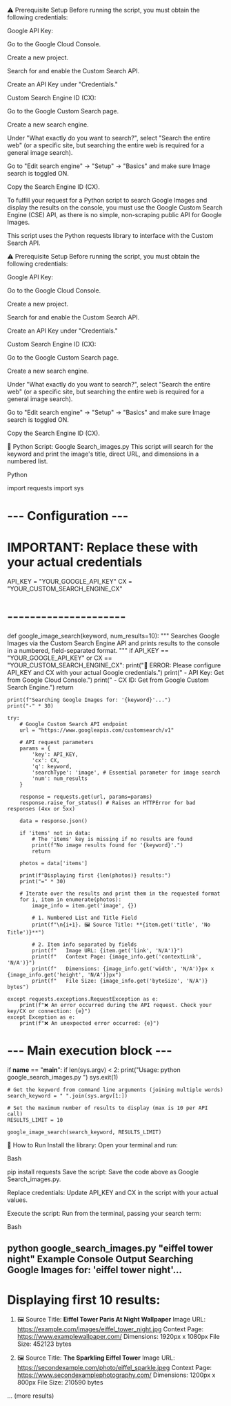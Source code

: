 ⚠️ Prerequisite Setup
Before running the script, you must obtain the following credentials:

Google API Key:

Go to the Google Cloud Console.

Create a new project.

Search for and enable the Custom Search API.

Create an API Key under "Credentials."

Custom Search Engine ID (CX):

Go to the Google Custom Search page.

Create a new search engine.

Under "What exactly do you want to search?", select "Search the entire web" (or a specific site, but searching the entire web is required for a general image search).

Go to "Edit search engine" -> "Setup" -> "Basics" and make sure Image search is toggled ON.

Copy the Search Engine ID (CX).

To fulfill your request for a Python script to search Google Images and display the results on the console, you must use the Google Custom Search Engine (CSE) API, as there is no simple, non-scraping public API for Google Images.

This script uses the Python requests library to interface with the Custom Search API.

⚠️ Prerequisite Setup
Before running the script, you must obtain the following credentials:

Google API Key:

Go to the Google Cloud Console.

Create a new project.

Search for and enable the Custom Search API.

Create an API Key under "Credentials."

Custom Search Engine ID (CX):

Go to the Google Custom Search page.

Create a new search engine.

Under "What exactly do you want to search?", select "Search the entire web" (or a specific site, but searching the entire web is required for a general image search).

Go to "Edit search engine" -> "Setup" -> "Basics" and make sure Image search is toggled ON.

Copy the Search Engine ID (CX).

📜 Python Script: Google Search_images.py
This script will search for the keyword and print the image's title, direct URL, and dimensions in a numbered list.

Python

import requests
import sys

# --- Configuration ---
# IMPORTANT: Replace these with your actual credentials
API_KEY = "YOUR_GOOGLE_API_KEY"
CX = "YOUR_CUSTOM_SEARCH_ENGINE_CX"
# ---------------------

def google_image_search(keyword, num_results=10):
    """
    Searches Google Images via the Custom Search Engine API and prints
    results to the console in a numbered, field-separated format.
    """
    if API_KEY == "YOUR_GOOGLE_API_KEY" or CX == "YOUR_CUSTOM_SEARCH_ENGINE_CX":
        print("🚨 ERROR: Please configure API_KEY and CX with your actual Google credentials.")
        print("   - API Key: Get from Google Cloud Console.")
        print("   - CX ID: Get from Google Custom Search Engine.")
        return

    print(f"Searching Google Images for: '{keyword}'...")
    print("-" * 30)

    try:
        # Google Custom Search API endpoint
        url = "https://www.googleapis.com/customsearch/v1"
        
        # API request parameters
        params = {
            'key': API_KEY,
            'cx': CX,
            'q': keyword,
            'searchType': 'image', # Essential parameter for image search
            'num': num_results
        }
        
        response = requests.get(url, params=params)
        response.raise_for_status() # Raises an HTTPError for bad responses (4xx or 5xx)
        
        data = response.json()

        if 'items' not in data:
            # The 'items' key is missing if no results are found
            print(f"No image results found for '{keyword}'.")
            return

        photos = data['items']
        
        print(f"Displaying first {len(photos)} results:")
        print("=" * 30)
        
        # Iterate over the results and print them in the requested format
        for i, item in enumerate(photos):
            image_info = item.get('image', {})
            
            # 1. Numbered List and Title Field
            print(f"\n{i+1}. 🖼️ Source Title: **{item.get('title', 'No Title')}**")
            
            # 2. Item info separated by fields
            print(f"   Image URL: {item.get('link', 'N/A')}")
            print(f"   Context Page: {image_info.get('contextLink', 'N/A')}")
            print(f"   Dimensions: {image_info.get('width', 'N/A')}px x {image_info.get('height', 'N/A')}px")
            print(f"   File Size: {image_info.get('byteSize', 'N/A')} bytes")

    except requests.exceptions.RequestException as e:
        print(f"❌ An error occurred during the API request. Check your key/CX or connection: {e}")
    except Exception as e:
        print(f"❌ An unexpected error occurred: {e}")

# --- Main execution block ---
if __name__ == "__main__":
    if len(sys.argv) < 2:
        print("Usage: python google_search_images.py <keyword>")
        sys.exit(1)
    
    # Get the keyword from command line arguments (joining multiple words)
    search_keyword = " ".join(sys.argv[1:])
    
    # Set the maximum number of results to display (max is 10 per API call)
    RESULTS_LIMIT = 10
    
    google_image_search(search_keyword, RESULTS_LIMIT)
🏃 How to Run
Install the library: Open your terminal and run:

Bash

pip install requests
Save the script: Save the code above as Google Search_images.py.

Replace credentials: Update API_KEY and CX in the script with your actual values.

Execute the script: Run from the terminal, passing your search term:

Bash

python google_search_images.py "eiffel tower night"
Example Console Output
Searching Google Images for: 'eiffel tower night'...
------------------------------
Displaying first 10 results:
==============================

1. 🖼️ Source Title: **Eiffel Tower Paris At Night Wallpaper**
   Image URL: https://example.com/images/eiffel_tower_night.jpg
   Context Page: https://www.examplewallpaper.com/
   Dimensions: 1920px x 1080px
   File Size: 452123 bytes

2. 🖼️ Source Title: **The Sparkling Eiffel Tower**
   Image URL: https://secondexample.com/photo/eiffel_sparkle.jpeg
   Context Page: https://www.secondexamplephotography.com/
   Dimensions: 1200px x 800px
   File Size: 210590 bytes
   
... (more results)
